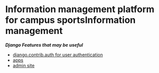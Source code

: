 Information management platform for campus sportsInformation management
=======================================================================

***Django Features that may be useful***

* [django.contrib.auth for user authentication](https://docs.djangoproject.com/en/1.7/topics/auth/#module-django.contrib.auth)
* [apps](https://docs.djangoproject.com/en/1.7/ref/applications/)
* [admin site](https://docs.djangoproject.com/en/1.7/ref/contrib/admin/)
